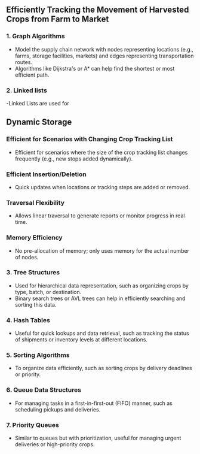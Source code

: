 ## Efficiently Tracking the Movement of Harvested Crops from Farm to Market

### 1. Graph Algorithms
- Model the supply chain network with nodes representing locations (e.g., farms, storage facilities, markets) and edges representing transportation routes.
- Algorithms like Dijkstra's or A* can help find the shortest or most efficient path.

 ### 2. Linked lists
-Linked Lists are used for
## Dynamic Storage
### Efficient for Scenarios with Changing Crop Tracking List
- Efficient for scenarios where the size of the crop tracking list changes frequently (e.g., new stops added dynamically).
### Efficient Insertion/Deletion
- Quick updates when locations or tracking steps are added or removed.
### Traversal Flexibility
- Allows linear traversal to generate reports or monitor progress in real time.
### Memory Efficiency
- No pre-allocation of memory; only uses memory for the actual number of nodes.



### 3. Tree Structures
- Used for hierarchical data representation, such as organizing crops by type, batch, or destination.
- Binary search trees or AVL trees can help in efficiently searching and sorting this data.

### 4. Hash Tables
- Useful for quick lookups and data retrieval, such as tracking the status of shipments or inventory levels at different locations.

### 5. Sorting Algorithms
- To organize data efficiently, such as sorting crops by delivery deadlines or priority.

### 6. Queue Data Structures
- For managing tasks in a first-in-first-out (FIFO) manner, such as scheduling pickups and deliveries.

### 7. Priority Queues
- Similar to queues but with prioritization, useful for managing urgent deliveries or high-priority crops.


